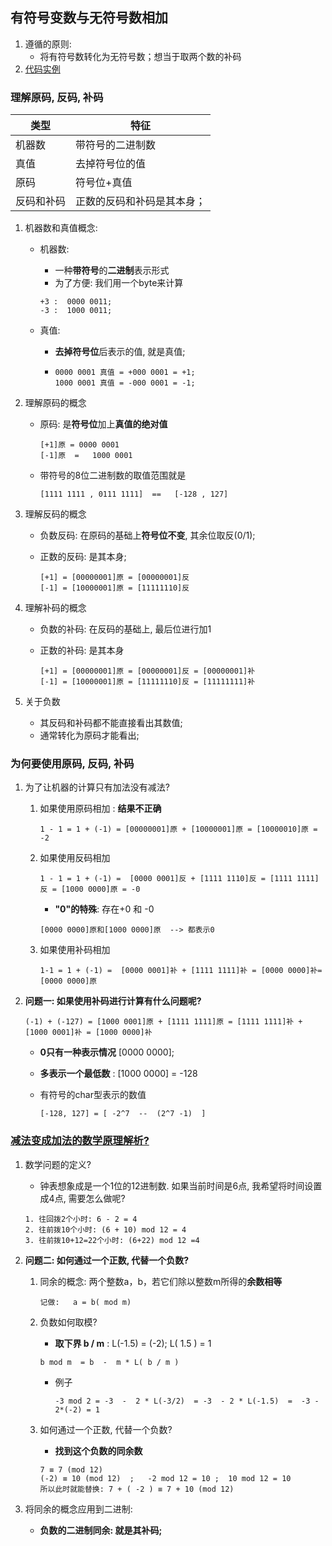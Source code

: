 ## 有符号变数与无符号数相加

1. 遵循的原则:  
   + 将有符号数转化为无符号数；想当于取两个数的补码
2. [代码实例](https://github.com/quronghui/DataStructAndAlogrithmCode/blob/master/CompanyWrite/1_Dji/charConvertint.c)

### 理解原码, 反码, 补码

| 类型       | 特征                       |
| ---------- | -------------------------- |
| 机器数     | 带符号的二进制数           |
| 真值       | 去掉符号位的值             |
| 原码       | 符号位+真值                |
| 反码和补码 | 正数的反码和补码是其本身； |

1. 机器数和真值概念:

   + 机器数:  

     + 一种**带符号**的**二进制**表示形式
     + 为了方便: 我们用一个byte来计算

     ```
     +3 :  0000 0011;
     -3	:  1000 0011;
     ```

   + 真值: 

     + **去掉符号位**后表示的值, 就是真值;

     + ```
       0000 0001 真值 = +000 0001 = +1;
       1000 0001 真值 = -000 0001 = -1;
       ```

2. 理解原码的概念

   + 原码: 是**符号位**加上**真值的绝对值**

     ```
     [+1]原 = 0000 0001
     [-1]原	=	1000 0001 
     ```

   + 带符号的8位二进制数的取值范围就是

     ```
     [1111 1111 , 0111 1111]  ==   [-128 , 127]
     ```

3. 理解反码的概念

   + 负数反码: 在原码的基础上**符号位不变**, 其余位取反(0/1);

   + 正数的反码: 是其本身;

     ```
     [+1] = [00000001]原 = [00000001]反
     [-1] = [10000001]原 = [11111110]反
     ```

4. 理解补码的概念

   + 负数的补码: 在反码的基础上, 最后位进行加1

   + 正数的补码: 是其本身

     ```
     [+1] = [00000001]原 = [00000001]反 = [00000001]补
     [-1] = [10000001]原 = [11111110]反 = [11111111]补
     ```

5. 关于负数

   + 其反码和补码都不能直接看出其数值;
   + 通常转化为原码才能看出;

### 为何要使用原码, 反码, 补码

1. 为了让机器的计算只有加法没有减法?

   1. 如果使用原码相加 : **结果不正确**

      ```
      1 - 1 = 1 + (-1) = [00000001]原 + [10000001]原 = [10000010]原 = -2
      ```

   2. 如果使用反码相加

      ```
      1 - 1 = 1 + (-1) =  [0000 0001]反 + [1111 1110]反 = [1111 1111]反 = [1000 0000]原 = -0
      ```

      + **"0"的特殊**: 存在+0 和 -0

      ```
      [0000 0000]原和[1000 0000]原  --> 都表示0
      ```

   3. 如果使用补码相加

      ```
      1-1 = 1 + (-1) =  [0000 0001]补 + [1111 1111]补 = [0000 0000]补=[0000 0000]原
      ```

2. **问题一: 如果使用补码进行计算有什么问题呢?**

   ```
   (-1) + (-127) = [1000 0001]原 + [1111 1111]原 = [1111 1111]补 + [1000 0001]补 = [1000 0000]补
   ```

   + **0只有一种表示情况** [0000 0000];

   + **多表示一个最低数** : [1000 0000] = -128

   + 有符号的char型表示的数值

     ```
     [-128, 127] = [ -2^7  --  (2^7 -1)  ] 
     ```

### [减法变成加法的数学原理解析?](https://www.cnblogs.com/zhangziqiu/archive/2011/03/30/ComputerCode.html)

1. 数学问题的定义?

   + 钟表想象成是一个1位的12进制数. 如果当前时间是6点, 我希望将时间设置成4点, 需要怎么做呢?

   ```
   1. 往回拨2个小时: 6 - 2 = 4
   2. 往前拨10个小时: (6 + 10) mod 12 = 4
   3. 往前拨10+12=22个小时: (6+22) mod 12 =4
   ```

2. **问题二: 如何通过一个正数, 代替一个负数?**

   1. 同余的概念:  两个整数a，b，若它们除以整数m所得的**余数相等**

      ```
      记做:   a = b( mod m)
      ```

   2. 负数如何取模?

      + **取下界  b / m**  :  L(-1.5) = (-2);  L( 1.5 ) = 1   

      ```
      b mod m  = b  -  m * L( b / m ) 
      ```

      + 例子

        ```
        -3 mod 2 = -3  -  2 * L(-3/2)  = -3  - 2 * L(-1.5)  =  -3 - 2*(-2) = 1
        ```

   3. 如何通过一个正数, 代替一个负数?

      + **找到这个负数的同余数**

      ```
      7 ≡ 7 (mod 12)
      (-2) ≡ 10 (mod 12)  ;   -2 mod 12 = 10 ;  10 mod 12 = 10
      所以此时就能替换: 7 + ( -2 ) ≡ 7 + 10 (mod 12)
      ```

3. 将同余的概念应用到二进制:

   + **负数的二进制同余: 就是其补码;**